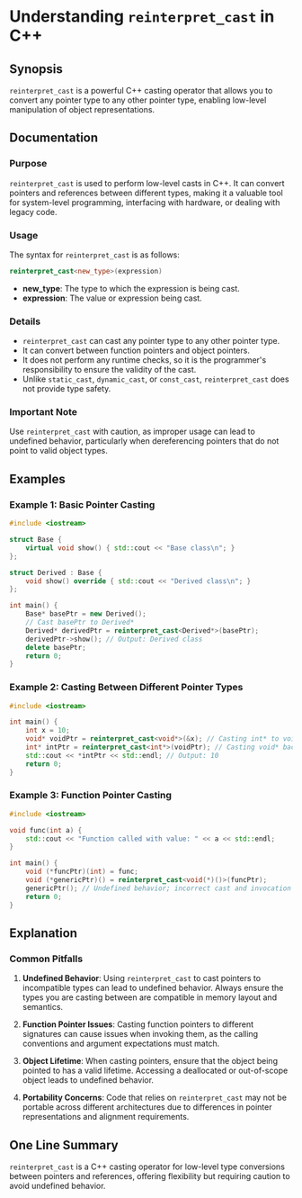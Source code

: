 <!--
Meta Description: # Understanding `reinterpret_cast` in C++ ## Synopsis `reinterpret_cast` is a powerful C++ casting operator that allows you to convert any pointer typ...
Meta Keywords: reinterpret_cast, casting, void, int, pointer
-->

# Understanding `reinterpret_cast` in C++

## Synopsis
`reinterpret_cast` is a powerful C++ casting operator that allows you to convert any pointer type to any other pointer type, enabling low-level manipulation of object representations.

## Documentation
### Purpose
`reinterpret_cast` is used to perform low-level casts in C++. It can convert pointers and references between different types, making it a valuable tool for system-level programming, interfacing with hardware, or dealing with legacy code.

### Usage
The syntax for `reinterpret_cast` is as follows:

```cpp
reinterpret_cast<new_type>(expression)
```

- **new_type**: The type to which the expression is being cast.
- **expression**: The value or expression being cast.

### Details
- `reinterpret_cast` can cast any pointer type to any other pointer type.
- It can convert between function pointers and object pointers.
- It does not perform any runtime checks, so it is the programmer's responsibility to ensure the validity of the cast.
- Unlike `static_cast`, `dynamic_cast`, or `const_cast`, `reinterpret_cast` does not provide type safety.

### Important Note
Use `reinterpret_cast` with caution, as improper usage can lead to undefined behavior, particularly when dereferencing pointers that do not point to valid object types.

## Examples
### Example 1: Basic Pointer Casting
```cpp
#include <iostream>

struct Base {
    virtual void show() { std::cout << "Base class\n"; }
};

struct Derived : Base {
    void show() override { std::cout << "Derived class\n"; }
};

int main() {
    Base* basePtr = new Derived();
    // Cast basePtr to Derived*
    Derived* derivedPtr = reinterpret_cast<Derived*>(basePtr);
    derivedPtr->show(); // Output: Derived class
    delete basePtr;
    return 0;
}
```

### Example 2: Casting Between Different Pointer Types
```cpp
#include <iostream>

int main() {
    int x = 10;
    void* voidPtr = reinterpret_cast<void*>(&x); // Casting int* to void*
    int* intPtr = reinterpret_cast<int*>(voidPtr); // Casting void* back to int*
    std::cout << *intPtr << std::endl; // Output: 10
    return 0;
}
```

### Example 3: Function Pointer Casting
```cpp
#include <iostream>

void func(int a) {
    std::cout << "Function called with value: " << a << std::endl;
}

int main() {
    void (*funcPtr)(int) = func;
    void (*genericPtr)() = reinterpret_cast<void(*)()>(funcPtr);
    genericPtr(); // Undefined behavior; incorrect cast and invocation
    return 0;
}
```

## Explanation
### Common Pitfalls
1. **Undefined Behavior**: Using `reinterpret_cast` to cast pointers to incompatible types can lead to undefined behavior. Always ensure the types you are casting between are compatible in memory layout and semantics.
   
2. **Function Pointer Issues**: Casting function pointers to different signatures can cause issues when invoking them, as the calling conventions and argument expectations must match.

3. **Object Lifetime**: When casting pointers, ensure that the object being pointed to has a valid lifetime. Accessing a deallocated or out-of-scope object leads to undefined behavior.

4. **Portability Concerns**: Code that relies on `reinterpret_cast` may not be portable across different architectures due to differences in pointer representations and alignment requirements.

## One Line Summary
`reinterpret_cast` is a C++ casting operator for low-level type conversions between pointers and references, offering flexibility but requiring caution to avoid undefined behavior.